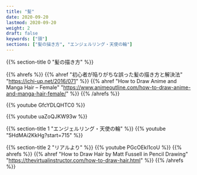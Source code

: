 ```yaml
---
title: "髪"
date: 2020-09-20
lastmod: 2020-09-20
weight: 2
draft: false
keywords: ["頭"]
sections: ["髪の描き方", "エンジェルリング・天使の輪"]
---
```


{{% section-title 0 "髪の描き方" %}}


{{% ahrefs %}}
  {{% ahref "初心者が陥りがちな誤った髪の描き方と解決法" "https://ichi-up.net/2016/071" %}}
  {{% ahref "How to Draw Anime and Manga Hair – Female" "https://www.animeoutline.com/how-to-draw-anime-and-manga-hair-female/" %}}
{{% /ahrefs %}}

{{% youtube GfcYDLQHTC0 %}}

{{% youtube uaZoQJKW93w %}}

{{% section-title 1 "エンジェルリング・天使の輪" %}}
{{% youtube "5HdMAi2KkHg?start=715" %}}


{{% section-title 2 "リアルより" %}}
{{% youtube PGcOEkl1coU %}}
{{% ahrefs %}}
  {{% ahref "How to Draw Hair by Matt Fussell in Pencil Drawing" "https://thevirtualinstructor.com/how-to-draw-hair.html" %}}
{{% /ahrefs %}}